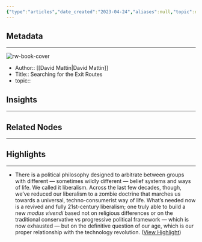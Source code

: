 ```yaml
---
{"type":"articles","date_created":"2023-04-24","aliases":null,"topic":null,"url":"https://nwsh.substack.com/p/searching-for-the-exit-routes?utm_source=substack&utm_medium=email","layout":null,"banner":null,"dg-publish":true,"tags":null,"permalink":"/300-biblio/200-articles/searching-for-the-exit-routes/","dgPassFrontmatter":true,"created":"2023-10-20T12:44:19.000-05:00","updated":"2023-10-20T12:44:19.000-05:00"}
---
```


## Metadata
---
![rw-book-cover](https://substackcdn.com/image/fetch/w_1200,h_600,c_limit,f_jpg,q_auto:good,fl_progressive:steep/https%3A%2F%2Fsubstack-post-media.s3.amazonaws.com%2Fpublic%2Fimages%2Ff25f9b9f-d68b-46d7-b8eb-abeca0faf729_1600x800.png)
- Author:: [[David Mattin\|David Mattin]]
- Title:: Searching for the Exit Routes
- topic::  



## Insights
---
## Related Nodes
---

## Highlights 
---
- There is a political philosophy designed to arbitrate between groups with different — sometimes wildly different — belief systems and ways of life. We called it liberalism. Across the last few decades, though, we’ve reduced our liberalism to a zombie doctrine that marches us towards a universal, techno-consumerist way of life. What’s needed now is a revived and fully 21st-century liberalism; one truly able to build a new *modus vivendi* based not on religious differences or on the traditional conservative vs progressive political framework — which is now exhausted — but on the definitive question of our age, which is our proper relationship with the technology revolution. ([View Highlight](https://read.readwise.io/read/01gysyxke7x27gdq6h64m8qneg))
